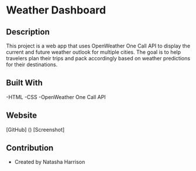 # Weather Dashboard

## Description

This project is a web app that uses OpenWeather One Call API to display the current and future weather outlook for multiple cities. The goal is to help travelers plan their trips and pack accordingly based on weather predictions for their destinations.

## Built With

-HTML
-CSS
-OpenWeather One Call API

## Website

[GitHub] ()
[Screenshot]

## Contribution

- Created by Natasha Harrison
